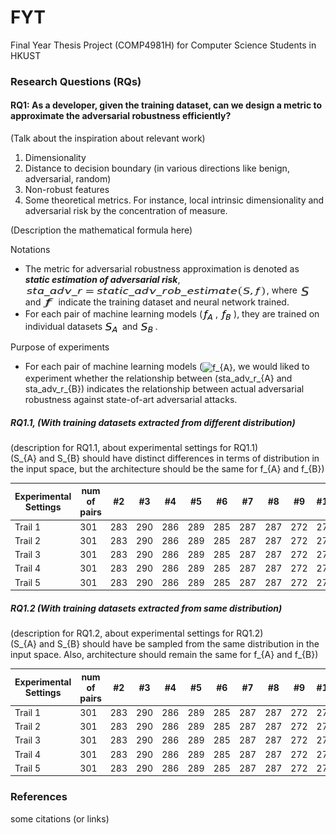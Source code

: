 # FYT
Final Year Thesis Project (COMP4981H) for Computer Science Students in HKUST


### Research Questions (RQs)

#### RQ1: As a developer, given the training dataset, can we design a metric to approximate the adversarial robustness efficiently?  

(Talk about the inspiration about relevant work) 
1. Dimensionality 
2. Distance to decision boundary (in various directions like benign, adversarial, random)
3. Non-robust features 
4. Some theoretical metrics. For instance, local intrinsic dimensionality and adversarial risk by the concentration of measure.

(Description the mathematical formula here)

Notations <br />
  - The metric for adversarial robustness approximation is denoted as ***static estimation of adversarial risk***, <img src="README_images/sta_adv_r_est_formula.png" align="center" border="0" alt="sta\_adv\_r = static\_adv\_rob\_estimation\big(S, f\big) " width="386" height="18" />, where <img src="README_images/S.png" align="center" border="0" alt="S" width="20" height="18" /> and <img src="README_images/f.png" align="center" border="0" alt="f" width="20" height="18" /> indicate the training dataset and neural network trained. 
  - For each pair of machine learning models (<img src="README_images/f_A.png" align="center" border="0" alt=" f_{A}" width="21" height="19" />, <img src="README_images/f_B.png" align="center" border="0" alt=" f_{B}" width="21" height="19" />), they are trained on individual datasets <img src="README_images/S_A.png" align="center" border="0" alt="S_{A}" width="24" height="18" /> and <img src="README_images/S_B.png" align="center" border="0" alt="S_{B}" width="24" height="18" />.
  
Purpose of experiments <br />
  - For each pair of machine learning models (<img src="http://www.sciweavers.org/tex2img.php?eq=%20f_%7BA%7D&bc=White&fc=Black&im=jpg&fs=12&ff=arev&edit=0" align="center" border="0" alt=" f_{A}" width="21" height="19" />, we would liked to experiment whether the relationship between (sta_adv_r_{A} and sta_adv_r_{B}) indicates the relationship between actual adversarial robustness against state-of-art adversarial attacks. 

##### RQ1.1, (With training datasets extracted from different distribution)

(description for RQ1.1, about experimental settings for RQ1.1) <br />
(S_{A} and S_{B} should have distinct differences in terms of distribution in the input space, but the architecture should be the same for f_{A} and f_{B}) 

Experimental Settings | num of pairs | #2 | #3 | #4 | #5 | #6 | #7 | #8 | #9 | #10 | #11
--- | --- | --- | --- |--- |--- |--- |--- |--- |--- |--- |---
Trail 1 | 301 | 283 | 290 | 286 | 289 | 285 | 287 | 287 | 272 | 276 | 269
Trail 2 | 301 | 283 | 290 | 286 | 289 | 285 | 287 | 287 | 272 | 276 | 269
Trail 3 | 301 | 283 | 290 | 286 | 289 | 285 | 287 | 287 | 272 | 276 | 269
Trail 4 | 301 | 283 | 290 | 286 | 289 | 285 | 287 | 287 | 272 | 276 | 269
Trail 5 | 301 | 283 | 290 | 286 | 289 | 285 | 287 | 287 | 272 | 276 | 269

##### RQ1.2 (With training datasets extracted from same distribution)  

(description for RQ1.2, about experimental settings for RQ1.2) <br />
(S_{A} and S_{B} should have be sampled from the same distribution in the input space. Also, architecture should remain the same for f_{A} and f_{B}) 

Experimental Settings | num of pairs | #2 | #3 | #4 | #5 | #6 | #7 | #8 | #9 | #10 | #11
--- | --- | --- | --- |--- |--- |--- |--- |--- |--- |--- |---
Trail 1 | 301 | 283 | 290 | 286 | 289 | 285 | 287 | 287 | 272 | 276 | 269
Trail 2 | 301 | 283 | 290 | 286 | 289 | 285 | 287 | 287 | 272 | 276 | 269
Trail 3 | 301 | 283 | 290 | 286 | 289 | 285 | 287 | 287 | 272 | 276 | 269
Trail 4 | 301 | 283 | 290 | 286 | 289 | 285 | 287 | 287 | 272 | 276 | 269
Trail 5 | 301 | 283 | 290 | 286 | 289 | 285 | 287 | 287 | 272 | 276 | 269

### References 

some citations (or links)
